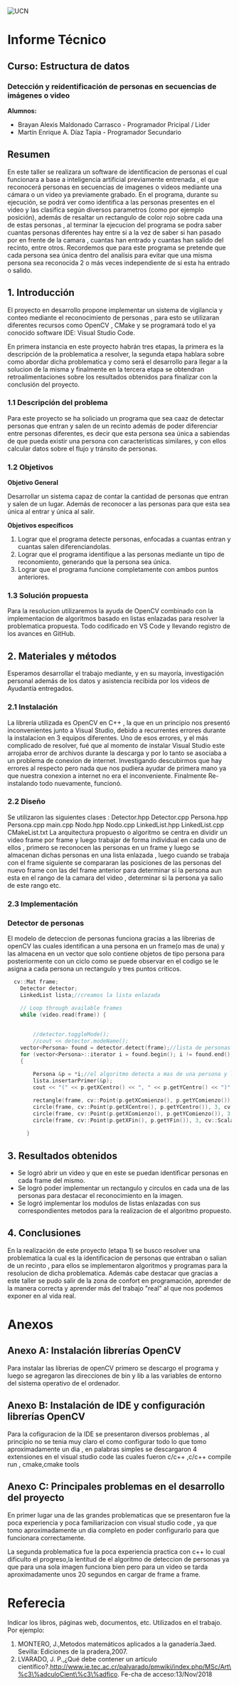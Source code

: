 ![UCN](images/60x60-ucn-negro.png)


# Informe Técnico 
## Curso: Estructura de datos
### Detección y reidentificación de personas en secuencias de imágenes o video

**Alumnos:**

* Brayan Alexis Maldonado Carrasco - Programador Pricipal / Lider
* Martín Enrique A. Díaz Tapia - Programador Secundario

## Resumen 

En este taller se realizara un software de identificacion de personas el cual funcionara a base a inteligencia artificial previamente entrenada , el que reconocerá personas en secuencias de imagenes o videos mediante una cámara o un video ya previamente grabado. En el programa, durante su ejecución, se podrá ver como identifica a las personas presentes en el video y las clasifica según diversos parametros (como por ejemplo posición), además de resaltar un rectangulo de color rojo sobre cada una de estas personas , al terminar la ejecucion del programa se podra saber cuantas personas diferentes hay entre sí a la vez de saber si han pasado por en frente de la camara , cuantas han entrado y cuantas han salido del recinto, entre otros. Recordemos que para este programa se pretende que cada persona sea única dentro del analísis para evitar que una misma persona sea reconocida 2 o más veces independiente de si esta ha entrado o salido.

## 1. Introducción

El proyecto en desarrollo propone implementar un sistema de vigilancia y conteo mediante el reconocimiento de personas , para esto se utilizaran diferentes recursos como OpenCV , CMake y se programará todo el ya conocido software IDE: Visual Studio Code.

En primera instancia en este proyecto habrán tres etapas, la primera es la descripción de la problematica a resolver, la segunda etapa hablara sobre como abordar dicha problematica y como será el desarrollo para llegar a la solucion de la misma y finalmente en la tercera etapa se obtendran retroalimentaciones sobre los resultados obtenidos para finalizar con la conclusión del proyecto.

### 1.1 Descripción del problema

Para este proyecto se ha soliciado un programa que sea caaz de detectar personas que entran y salen de un recinto además de poder diferenciar entre personas diferentes, es decir que esta persona sea única a sabiendas de que pueda existir una persona con características similares, y con ellos calcular datos sobre el flujo y tránsito de personas.

### 1.2 Objetivos 

**Objetivo General**

Desarrollar un sistema capaz de contar la cantidad de personas que entran y salen de un lugar. Además de reconocer a las personas para que esta sea única al entrar y única al salir.

**Objetivos específicos**

1. Lograr que el programa detecte personas, enfocadas a cuantas entran y cuantas salen diferenciandolas.
2. Lograr que el programa identifique a las personas mediante un tipo de reconomiento, generando que la persona sea única. 
3. Lograr que el programa funcione completamente con ambos puntos anteriores.

### 1.3 Solución propuesta

Para la resolucion utilizaremos la ayuda de OpenCV combinado con la implementacion de algoritmos basado en listas enlazadas para resolver la problematica propuesta. Todo codificado en VS Code y llevando registro de los avances en GitHub.

## 2. Materiales y métodos

Esperamos desarrollar el trabajo mediante, y en su mayoría, investigación personal además de los datos y asistencia recibida por los videos de Ayudantía entregados.

### 2.1 Instalación

La librería utilizada es OpenCV en C++ , la que en un principio nos presentó inconvenientes junto a Visual Studio, debido a recurrentes errores durante la instalacion en 3 equipos diferentes. Uno de esos errores, y el más complicado de resolver, fué que al momento de instalar Visual Studio este arrojaba error de archivos durante la descarga y por lo tanto se asociaba a un problema de conexion de internet. Investigando descubirmos que hay errores al respecto pero nada que nos pudiera ayudar de primera mano ya que nuestra conexion a internet no era el inconveniente. Finalmente Re-instalando todo nuevamente, funcionó.  

### 2.2 Diseño 

Se utilizaron las siguientes clases : Detector.hpp Detector.cpp Persona.hpp Persona.cpp main.cpp Nodo.hpp Nodo.cpp LinkedList.hpp LinkedList.cpp CMakeList.txt 
La arquitectura propuesto o algoritmo se centra en dividir un video frame por frame y luego trabajar de forma individual en cada uno de ellos , primero se reconocen las personas en un frame y luego se almacenan dichas personas en una lista enlazada , luego cuando se trabaja con el frame siguiente se compararan las posiciones de las personas del nuevo frame con las del frame anterior para determinar si la persona aun esta en el rango de la camara del video , determinar si la persona ya salio de este rango etc.


### 2.3 Implementación

### Detector de personas 

El modelo de deteccion de personas funciona gracias a las librerias de openCV las cuales identifican a una persona en un frame(o mas de una) y las almacena en un vector que solo contiene objetos de tipo persona para posteriormente con un ciclo como se puede observar en el codigo se le asigna a cada persona un rectangulo y tres puntos criticos.

```c++
  cv::Mat frame;
	Detector detector;
	LinkedList lista;//creamos la lista enlazada

	// Loop through available frames
	while (video.read(frame)) {
    
		
		//detector.toggleMode();
		//cout << detector.modeName();
    vector<Persona> found = detector.detect(frame);//lista de personas identificadas con el opencv
    for (vector<Persona>::iterator i = found.begin(); i != found.end(); ++i)
    {	
		    
        Persona &p = *i;//el algoritmo detecta a mas de una persona y los introduce en un vector , luego found[i] iterara en el for
        lista.insertarPrimer(&p);
        cout << "(" << p.getXCentro() << ", " << p.getYCentro() << ")" << endl;

        rectangle(frame, cv::Point(p.getXComienzo(), p.getYComienzo()), cv::Point(p.getXFin(), p.getYFin()), cv::Scalar(0, 255, 0), 2);
        circle(frame, cv::Point(p.getXCentro(), p.getYCentro()), 3, cv::Scalar(0, 0, 255), 3);
        circle(frame, cv::Point(p.getXComienzo(), p.getYComienzo()), 3, cv::Scalar(255, 0, 255), 2);
        circle(frame, cv::Point(p.getXFin(), p.getYFin()), 3, cv::Scalar(0, 255, 255), 2);
			
      }   

```


## 3. Resultados obtenidos

- Se logró abrir un video y que en este se puedan identificar personas en cada frame del mismo.
- Se logró poder implementar un rectangulo y circulos en cada una de las personas para destacar el reconocimiento en la imagen. 
- Se logró implementar los modulos de listas enlazadas con sus correspondientes metodos para la realizacion de el algoritmo propuesto.


## 4. Conclusiones

En la realización de este proyecto (etapa 1) se busco resolver una problematica la cual es la identificacion de personas que entraban o salian de un recinto , para ellos se implementaron algoritmos y programas para la resolucion de dicha problematica. Además cabe destacar que gracias a este taller se pudo salir de la zona de confort en programación, aprender de la manera correcta y aprender más del trabajo "real" al que nos podemos exponer en al vida real.

# Anexos

## Anexo A: Instalación librerías OpenCV

Para instalar las librerias de openCV primero se descargo el programa y luego se agregaron las direcciones de bin y lib a las variables de entorno del sistema operativo de el ordenador.

## Anexo B: Instalación de IDE y configuración librerías OpenCV

Para la cofiguracion de la IDE se presentaron diversos problemas , al principio no se tenia muy claro el como configurar todo lo que tomo aproximadamente un dia , en palabras simples se descargaron 4 extensiones en el visual studio code las cuales fueron c/c++ ,c/c++ compile run , cmake,cmake tools

## Anexo C: Principales problemas en el desarrollo del proyecto

En primer lugar una de las grandes problematicas que se presentaron fue la poca experiencia y poca familiarizacion con visual studio code , ya que tomo aproximadamente un dia completo en poder configurarlo para que funcionara correctamente.

La segunda problematica fue la poca experiencia practica con c++ lo cual dificulto el progreso,la lentitud de el algoritmo de deteccion de personas ya que para una sola imagen funciona bien pero para un video se tarda aproximadamente unos 20 segundos en cargar de frame a frame.


# Referecia

Indicar los libros, páginas web, documentos, etc. Utilizados en el trabajo. Por ejemplo:

1. MONTERO, J.,Metodos matemáticos aplicados a la ganadería.3aed. Sevilla: Ediciones de la pradera,2007.
2. LVARADO,   J.   P.,¿Qué   debe   contener   un   artículo   científico?.http://www.ie.tec.ac.cr/palvarado/pmwiki/index.php/MSc/Art\%c3\%adculoCient\%c3\%adfico. Fe-cha de acceso:13/Nov/2018


